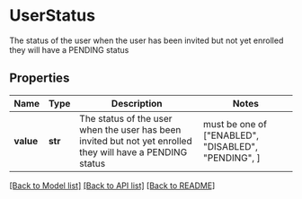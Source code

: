 # UserStatus

The status of the user when the user has been invited but not yet enrolled they will have a PENDING status 

## Properties
Name | Type | Description | Notes
------------ | ------------- | ------------- | -------------
**value** | **str** | The status of the user when the user has been invited but not yet enrolled they will have a PENDING status  |  must be one of ["ENABLED", "DISABLED", "PENDING", ]

[[Back to Model list]](../README.md#documentation-for-models) [[Back to API list]](../README.md#documentation-for-api-endpoints) [[Back to README]](../README.md)


